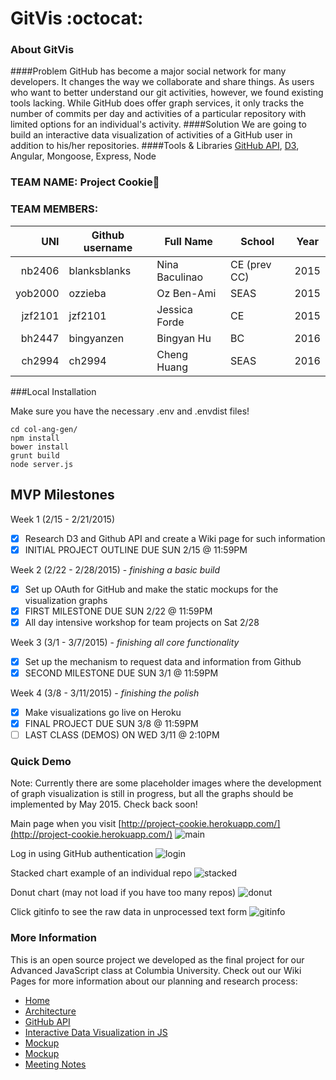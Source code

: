 # GitVis :octocat:

### About GitVis

####Problem
GitHub has become a major social network for many developers. It changes the way we collaborate and share things. As users who want to better understand our git activities, however, we found existing tools lacking. While GitHub does offer graph services, it only tracks the number of commits per day and activities of a particular repository with limited options for an individual's activity.
####Solution
We are going to build an interactive data visualization of activities of a GitHub user in addition to his/her repositories.
####Tools & Libraries
[GitHub API](https://developer.github.com/v3/), [D3](http://d3js.org/), Angular, Mongoose, Express, Node

### TEAM NAME: Project Cookie:cookie:

### TEAM MEMBERS:

| UNI      | Github username  | Full Name      | School      | Year |
|---------:|------------------|----------------|-------------|------|
|  nb2406  | blanksblanks     | Nina Baculinao | CE (prev CC)| 2015 |
|  yob2000 | ozzieba          | Oz Ben-Ami     | SEAS        | 2015 |
|  jzf2101 | jzf2101          | Jessica Forde  | CE            |   2015   |
|  bh2447  | bingyanzen       | Bingyan Hu     | BC          | 2016 |
|  ch2994  | ch2994           | Cheng Huang    | SEAS        | 2016 |

###Local Installation

Make sure you have the necessary .env and .envdist files!

```shell
cd col-ang-gen/
npm install
bower install
grunt build
node server.js
```

## MVP Milestones

Week 1 (2/15 - 2/21/2015)
- [x] Research D3 and Github API and create a Wiki page for such information
- [x] INITIAL PROJECT OUTLINE DUE SUN 2/15 @ 11:59PM

Week 2 (2/22 - 2/28/2015) - _finishing a basic build_
- [x] Set up OAuth for GitHub and make the static mockups for the visualization graphs
- [x] FIRST MILESTONE DUE SUN 2/22 @ 11:59PM
- [X] All day intensive workshop for team projects on Sat 2/28

Week 3 (3/1 - 3/7/2015) - _finishing all core functionality_
- [x] Set up the mechanism to request data and information from Github
- [X] SECOND MILESTONE DUE SUN 3/1 @ 11:59PM

Week 4 (3/8 - 3/11/2015) - _finishing the polish_
- [x] Make visualizations go live on Heroku
- [X] FINAL PROJECT DUE SUN 3/8 @ 11:59PM
- [ ] LAST CLASS (DEMOS) ON WED 3/11 @ 2:10PM

### Quick Demo

Note: Currently there are some placeholder images where the development of graph visualization is still in progress, but all the graphs should be implemented by May 2015. Check back soon!

Main page when you visit [http://project-cookie.herokuapp.com/](http://project-cookie.herokuapp.com/)
![main](http://cl.ly/image/0c3z2O0W2z2x/Image%202015-03-24%20at%206.39.46%20PM.png)

Log in using GitHub authentication
![login](http://cl.ly/image/1T3f3c3p0z3L/Image%202015-03-24%20at%206.40.21%20PM.png)

Stacked chart example of an individual repo
![stacked](http://cl.ly/image/211o2E1Z3W0G/Image%202015-03-24%20at%206.42.27%20PM.png)

Donut chart (may not load if you have too many repos)
![donut](http://cl.ly/image/052e0q3A2B00/Image%202015-03-24%20at%206.43.29%20PM.png)

Click gitinfo to see the raw data in unprocessed text form
![gitinfo](http://cl.ly/image/0c0M1G0m060U/Image%202015-03-24%20at%206.41.21%20PM.png)

### More Information
This is an open source project we developed as the final project for our Advanced JavaScript class at Columbia University. Check out our Wiki Pages for more information about our planning and research process:
* [Home](https://github.com/blanksblanks/project-cookie/wiki)
* [Architecture](https://github.com/blanksblanks/project-cookie/wiki/Architecture)
* [GitHub API](https://github.com/blanksblanks/project-cookie/wiki/GitHub-API)
* [Interactive Data Visualization in JS](https://github.com/blanksblanks/project-cookie/wiki/Interactive-Data-Visualization-in-JS)
* [Mockup](https://github.com/blanksblanks/project-cookie/wiki/Mockup)
* [Mockup](https://github.com/blanksblanks/project-cookie/wiki/Mockup)
* [Meeting Notes](https://github.com/blanksblanks/project-cookie/wiki/Notes-from-Meeting-with-Lev-(2-18-15))